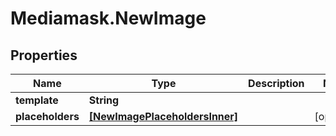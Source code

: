 # Mediamask.NewImage

## Properties

Name | Type | Description | Notes
------------ | ------------- | ------------- | -------------
**template** | **String** |  | 
**placeholders** | [**[NewImagePlaceholdersInner]**](NewImagePlaceholdersInner.md) |  | [optional] 


